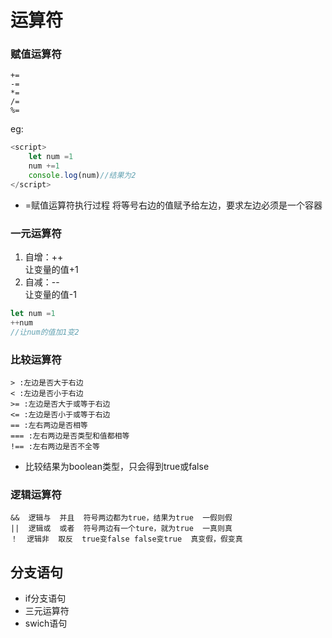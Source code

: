 # 运算符
### 赋值运算符
```
+=
-=
*=
/=
%=
```
eg:
```js
<script>
    let num =1
    num +=1
    console.log(num)//结果为2
</script>
```
+  =赋值运算符执行过程
    将等号右边的值赋予给左边，要求左边必须是一个容器

### 一元运算符
1. 自增：++    
    让变量的值+1
2. 自减：--      
    让变量的值-1
```js
let num =1
++num
//让num的值加1变2
```

### 比较运算符
```
> :左边是否大于右边
< :左边是否小于右边
>= :左边是否大于或等于右边
<= :左边是否小于或等于右边
== :左右两边是否相等
=== :左右两边是否类型和值都相等
!== :左右两边是否不全等
```
+ 比较结果为boolean类型，只会得到true或false

### 逻辑运算符
```
&&  逻辑与  并且  符号两边都为true，结果为true  一假则假    
||  逻辑或  或者  符号两边有一个ture，就为true  一真则真     
！  逻辑非  取反  true变false false变true  真变假，假变真
```

## 分支语句
+ if分支语句
+ 三元运算符
+ swich语句


